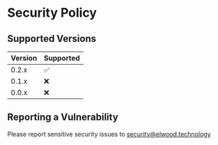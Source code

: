 # Security Policy

## Supported Versions


| Version | Supported          |
| ------- | ------------------ |
| 0.2.x   | :white_check_mark: |
| 0.1.x   | :x: |
| 0.0.x   | :x: |

## Reporting a Vulnerability

Please report sensitive security issues to [security@elwood.technology](mailto:security@elwood.technology)


